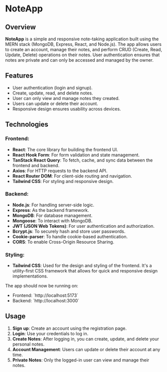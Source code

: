 
# NoteApp

## Overview
**NoteApp** is a simple and responsive note-taking application built using the MERN stack (MongoDB, Express, React, and Node.js). The app allows users to create an account, manage their notes, and perform CRUD (Create, Read, Update, Delete) operations on their notes. User authentication ensures that notes are private and can only be accessed and managed by the owner.

## Features
- User authentication (login and signup).
- Create, update, read, and delete notes.
- User can only view and manage notes they created.
- Users can update or delete their account.
- Responsive design ensures usability across devices.
  
## Technologies

### Frontend:
- **React**: The core library for building the frontend UI.
- **React Hook Form**: For form validation and state management.
- **TanStack React Query**: To fetch, cache, and sync data between the frontend and backend.
- **Axios**: For HTTP requests to the backend API.
- **React Router DOM**: For client-side routing and navigation.
- **Tailwind CSS**: For styling and responsive design.
  
### Backend:
- **Node.js**: For handling server-side logic.
- **Express**: As the backend framework.
- **MongoDB**: For database management.
- **Mongoose**: To interact with MongoDB.
- **JWT (JSON Web Tokens)**: For user authentication and authorization.
- **Bcrypt.js**: To securely hash and store user passwords.
- **Cookie-parser**: To handle cookie-based authentication.
- **CORS**: To enable Cross-Origin Resource Sharing.
  

### Styling:
- **Tailwind CSS**: Used for the design and styling of the frontend. It's a utility-first CSS framework that allows for quick and responsive design implementations.

The app should now be running on:
- Frontend: \`http://localhost:5173\`
- Backend: \`http://localhost:3000\`

## Usage

1. **Sign up**: Create an account using the registration page.
2. **Login**: Use your credentials to log in.
3. **Create Notes**: After logging in, you can create, update, and delete your personal notes.
4. **Account Management**: Users can update or delete their account at any time.
5. **Private Notes**: Only the logged-in user can view and manage their notes.
